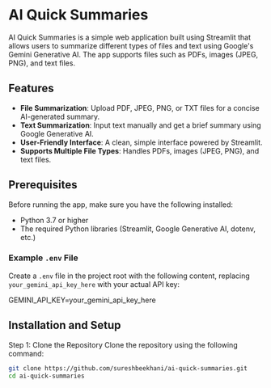 # AI Quick Summaries

AI Quick Summaries is a simple web application built using Streamlit that allows users to summarize different types of files and text using Google's Gemini Generative AI. The app supports files such as PDFs, images (JPEG, PNG), and text files.

## Features

- **File Summarization**: Upload PDF, JPEG, PNG, or TXT files for a concise AI-generated summary.
- **Text Summarization**: Input text manually and get a brief summary using Google Generative AI.
- **User-Friendly Interface**: A clean, simple interface powered by Streamlit.
- **Supports Multiple File Types**: Handles PDFs, images (JPEG, PNG), and text files.

## Prerequisites

Before running the app, make sure you have the following installed:

- Python 3.7 or higher
- The required Python libraries (Streamlit, Google Generative AI, dotenv, etc.)

### Example `.env` File

Create a `.env` file in the project root with the following content, replacing `your_gemini_api_key_here` with your actual API key:


GEMINI_API_KEY=your_gemini_api_key_here


## Installation and Setup

Step 1: Clone the Repository
Clone the repository using the following command:

```bash
git clone https://github.com/sureshbeekhani/ai-quick-summaries.git
cd ai-quick-summaries
